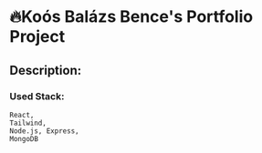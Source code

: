 # 🔥Koós Balázs Bence's Portfolio Project

## Description: 

### Used Stack: 
    React, 
    Tailwind, 
    Node.js, Express, 
    MongoDB

